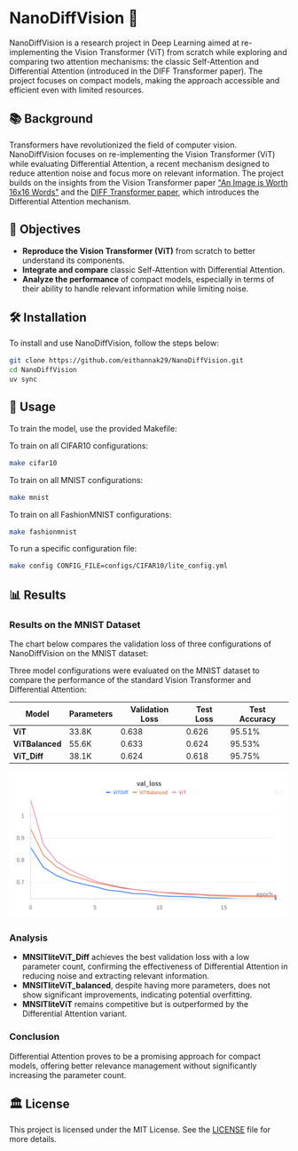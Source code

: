 # NanoDiffVision 🐜

NanoDiffVision is a research project in Deep Learning aimed at re-implementing the Vision Transformer (ViT) from scratch while exploring and comparing two attention mechanisms: the classic Self-Attention and Differential Attention (introduced in the DIFF Transformer paper). The project focuses on compact models, making the approach accessible and efficient even with limited resources.

## 📚 Background

Transformers have revolutionized the field of computer vision. NanoDiffVision focuses on re-implementing the Vision Transformer (ViT) while evaluating Differential Attention, a recent mechanism designed to reduce attention noise and focus more on relevant information. The project builds on the insights from the Vision Transformer paper ["An Image is Worth 16x16 Words"](https://arxiv.org/abs/2010.11929) and the [DIFF Transformer paper](https://arxiv.org/abs/2410.05258), which introduces the Differential Attention mechanism.

## 🎯 Objectives

- **Reproduce the Vision Transformer (ViT)** from scratch to better understand its components.
- **Integrate and compare** classic Self-Attention with Differential Attention.
- **Analyze the performance** of compact models, especially in terms of their ability to handle relevant information while limiting noise.

## 🛠️ Installation

To install and use NanoDiffVision, follow the steps below:

```bash
git clone https://github.com/eithannak29/NanoDiffVision.git
cd NanoDiffVision
uv sync
```

## 🧪 Usage

To train the model, use the provided Makefile:

To train on all CIFAR10 configurations:

```bash
make cifar10
```

To train on all MNIST configurations:

```bash
make mnist
```

To train on all FashionMNIST configurations:

```bash
make fashionmnist
```

To run a specific configuration file:

```bash
make config CONFIG_FILE=configs/CIFAR10/lite_config.yml
```

## 📊 Results

### Results on the MNIST Dataset

The chart below compares the validation loss of three configurations of NanoDiffVision on the MNIST dataset:

Three model configurations were evaluated on the MNIST dataset to compare the performance of the standard Vision Transformer and Differential Attention:

| **Model**                | **Parameters** | **Validation Loss** | **Test Loss** | **Test Accuracy** |
|--------------------------|----------------|---------------------|---------------|--------------------|
| **ViT**         | 33.8K          | 0.638               | 0.626         | 95.51%            |
| **ViTBalanced** | 55.6K          | 0.633               | 0.624         | 95.53%            |
| **ViT_Diff**    | 38.1K          | 0.624               | 0.618         | 95.75%            |

![Validation Loss on MNIST](results/mnist_val_loss_comparison.png)

### Analysis

- **MNSITliteViT_Diff** achieves the best validation loss with a low parameter count, confirming the effectiveness of Differential Attention in reducing noise and extracting relevant information.
- **MNSITliteViT_balanced**, despite having more parameters, does not show significant improvements, indicating potential overfitting.
- **MNSITliteViT** remains competitive but is outperformed by the Differential Attention variant.

### Conclusion

Differential Attention proves to be a promising approach for compact models, offering better relevance management without significantly increasing the parameter count.


## 🏛️ License

This project is licensed under the MIT License. See the [LICENSE](LICENSE) file for more details.
